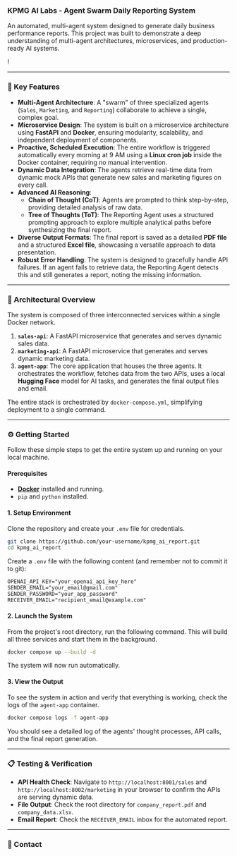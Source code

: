 ### KPMG AI Labs - Agent Swarm Daily Reporting System

An automated, multi-agent system designed to generate daily business performance reports. This project was built to demonstrate a deep understanding of multi-agent architectures, microservices, and production-ready AI systems.

\!

-----

### 🚀 Key Features

  * **Multi-Agent Architecture**: A "swarm" of three specialized agents (`Sales`, `Marketing`, and `Reporting`) collaborate to achieve a single, complex goal.
  * **Microservice Design**: The system is built on a microservice architecture using **FastAPI** and **Docker**, ensuring modularity, scalability, and independent deployment of components.
  * **Proactive, Scheduled Execution**: The entire workflow is triggered automatically every morning at 9 AM using a **Linux cron job** inside the Docker container, requiring no manual intervention.
  * **Dynamic Data Integration**: The agents retrieve real-time data from dynamic mock APIs that generate new sales and marketing figures on every call.
  * **Advanced AI Reasoning**:
      * **Chain of Thought (CoT)**: Agents are prompted to think step-by-step, providing detailed analysis of raw data.
      * **Tree of Thoughts (ToT)**: The Reporting Agent uses a structured prompting approach to explore multiple analytical paths before synthesizing the final report.
  * **Diverse Output Formats**: The final report is saved as a detailed **PDF file** and a structured **Excel file**, showcasing a versatile approach to data presentation.
  * **Robust Error Handling**: The system is designed to gracefully handle API failures. If an agent fails to retrieve data, the Reporting Agent detects this and still generates a report, noting the missing information.

-----

### 🧠 Architectural Overview

The system is composed of three interconnected services within a single Docker network.

1.  **`sales-api`**: A FastAPI microservice that generates and serves dynamic sales data.
2.  **`marketing-api`**: A FastAPI microservice that generates and serves dynamic marketing data.
3.  **`agent-app`**: The core application that houses the three agents. It orchestrates the workflow, fetches data from the two APIs, uses a local **Hugging Face** model for AI tasks, and generates the final output files and email.

The entire stack is orchestrated by `docker-compose.yml`, simplifying deployment to a single command.

-----

### ⚙️ Getting Started

Follow these simple steps to get the entire system up and running on your local machine.

#### Prerequisites

  * [**Docker**](https://docs.docker.com/get-docker/) installed and running.
  * `pip` and `python` installed.

#### 1\. Setup Environment

Clone the repository and create your `.env` file for credentials.

```bash
git clone https://github.com/your-username/kpmg_ai_report.git
cd kpmg_ai_report
```

Create a `.env` file with the following content (and remember not to commit it to git):

```env
OPENAI_API_KEY="your_openai_api_key_here"
SENDER_EMAIL="your_email@gmail.com"
SENDER_PASSWORD="your_app_password"
RECEIVER_EMAIL="recipient_email@example.com"
```

#### 2\. Launch the System

From the project's root directory, run the following command. This will build all three services and start them in the background.

```bash
docker compose up --build -d
```

The system will now run automatically.

#### 3\. View the Output

To see the system in action and verify that everything is working, check the logs of the `agent-app` container.

```bash
docker compose logs -f agent-app
```

You should see a detailed log of the agents' thought processes, API calls, and the final report generation.

-----

### 📋 Testing & Verification

  * **API Health Check**: Navigate to `http://localhost:8001/sales` and `http://localhost:8002/marketing` in your browser to confirm the APIs are serving dynamic data.
  * **File Output**: Check the root directory for `company_report.pdf` and `company_data.xlsx`.
  * **Email Report**: Check the `RECEIVER_EMAIL` inbox for the automated report.

-----

### 🤝 Contact
